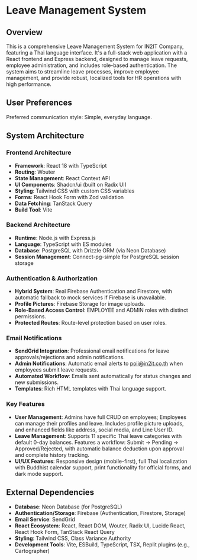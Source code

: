 # Leave Management System

## Overview
This is a comprehensive Leave Management System for IN2IT Company, featuring a Thai language interface. It's a full-stack web application with a React frontend and Express backend, designed to manage leave requests, employee administration, and includes role-based authentication. The system aims to streamline leave processes, improve employee management, and provide robust, localized tools for HR operations with high performance.

## User Preferences
Preferred communication style: Simple, everyday language.

## System Architecture

### Frontend Architecture
- **Framework**: React 18 with TypeScript
- **Routing**: Wouter
- **State Management**: React Context API
- **UI Components**: Shadcn/ui (built on Radix UI)
- **Styling**: Tailwind CSS with custom CSS variables
- **Forms**: React Hook Form with Zod validation
- **Data Fetching**: TanStack Query
- **Build Tool**: Vite

### Backend Architecture
- **Runtime**: Node.js with Express.js
- **Language**: TypeScript with ES modules
- **Database**: PostgreSQL with Drizzle ORM (via Neon Database)
- **Session Management**: Connect-pg-simple for PostgreSQL session storage

### Authentication & Authorization
- **Hybrid System**: Real Firebase Authentication and Firestore, with automatic fallback to mock services if Firebase is unavailable.
- **Profile Pictures**: Firebase Storage for image uploads.
- **Role-Based Access Control**: EMPLOYEE and ADMIN roles with distinct permissions.
- **Protected Routes**: Route-level protection based on user roles.

### Email Notifications
- **SendGrid Integration**: Professional email notifications for leave approvals/rejections and admin notifications.
- **Admin Notifications**: Automatic email alerts to poii@in2it.co.th when employees submit leave requests.
- **Automated Workflow**: Emails sent automatically for status changes and new submissions.
- **Templates**: Rich HTML templates with Thai language support.

### Key Features
- **User Management**: Admins have full CRUD on employees; Employees can manage their profiles and leave. Includes profile picture uploads, and enhanced fields like address, social media, and Line User ID.
- **Leave Management**: Supports 11 specific Thai leave categories with default 0-day balances. Features a workflow: Submit → Pending → Approved/Rejected, with automatic balance deduction upon approval and complete history tracking.
- **UI/UX Features**: Responsive design (mobile-first), full Thai localization with Buddhist calendar support, print functionality for official forms, and dark mode support.

## External Dependencies

- **Database**: Neon Database (for PostgreSQL)
- **Authentication/Storage**: Firebase (Authentication, Firestore, Storage)
- **Email Service**: SendGrid
- **React Ecosystem**: React, React DOM, Wouter, Radix UI, Lucide React, React Hook Form, TanStack React Query
- **Styling**: Tailwind CSS, Class Variance Authority
- **Development Tools**: Vite, ESBuild, TypeScript, TSX, Replit plugins (e.g., Cartographer)